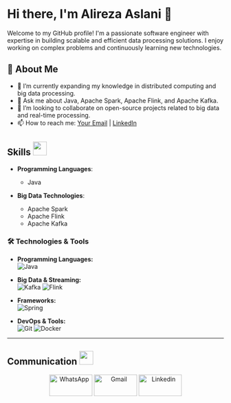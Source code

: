 # Hi there, I'm Alireza Aslani 👋

Welcome to my GitHub profile! I'm a passionate software engineer with expertise in building scalable and efficient data processing solutions. I enjoy working on complex problems and continuously learning new technologies.

## 🚀 About Me

- 🌱 I’m currently expanding my knowledge in distributed computing and big data processing.
- 💬 Ask me about Java, Apache Spark, Apache Flink, and Apache Kafka.
- 👯 I’m looking to collaborate on open-source projects related to big data and real-time processing.
- 📫 How to reach me: [Your Email](mailto:your-email@example.com) | [LinkedIn](https://www.linkedin.com/in/alireza-aslani/)

<h2> Skills <img src = "https://media2.giphy.com/media/QssGEmpkyEOhBCb7e1/giphy.gif?cid=ecf05e47a0n3gi1bfqntqmob8g9aid1oyj2wr3ds3mg700bl&rid=giphy.gif" width = 32px> </h2>

- **Programming Languages**: 
  - Java
  
- **Big Data Technologies**:
  - Apache Spark
  - Apache Flink
  - Apache Kafka


### 🛠️ Technologies & Tools

- **Programming Languages:**  
  ![Java](https://img.shields.io/badge/Java-ED8B00?style=for-the-badge&logo=java&logoColor=white)

- **Big Data & Streaming:**  
  ![Kafka](https://img.shields.io/badge/Apache%20Kafka-231F20?style=for-the-badge&logo=apachekafka&logoColor=white)
  ![Flink](https://img.shields.io/badge/Apache%20Flink-E6526F?style=for-the-badge&logo=apacheflink&logoColor=white)

- **Frameworks:**  
  ![Spring](https://img.shields.io/badge/Spring-6DB33F?style=for-the-badge&logo=spring&logoColor=white)

- **DevOps & Tools:**  
  ![Git](https://img.shields.io/badge/Git-F05032?style=for-the-badge&logo=git&logoColor=white)
  ![Docker](https://img.shields.io/badge/Docker-2496ED?style=for-the-badge&logo=docker&logoColor=white)

---




<h2> Communication <img src = "https://media1.giphy.com/media/L3u0T2DZ3D55srukju/giphy.gif?cid=790b761106d62b9a7df85177771ae7ffd901ea3b6cdbaaa1&rid=giphy.gif&ct=s" width = 32px>  </h2>

<p align="center">
     <a href="https://wa.me/+989128102293"><img alt="WhatsApp"  title="WhatsApp" src="https://www.vectorlogo.zone/logos/whatsapp/whatsapp-ar21.svg"   width="100" height="50" /></a>
  <a href="mailto:alireza.a.eng@gmail.com"><img title="Gmail" src="https://www.vectorlogo.zone/logos/gmail/gmail-icon.svg"   width="100" height="50" /></a>
  <a href="https://www.linkedin.com/in/alireza-aslani-9a87baab/"><img title="Linkedin" src="https://cdn.worldvectorlogo.com/logos/linkedin-icon-2.svg"   width="100" height="50" /></a>
</p>


